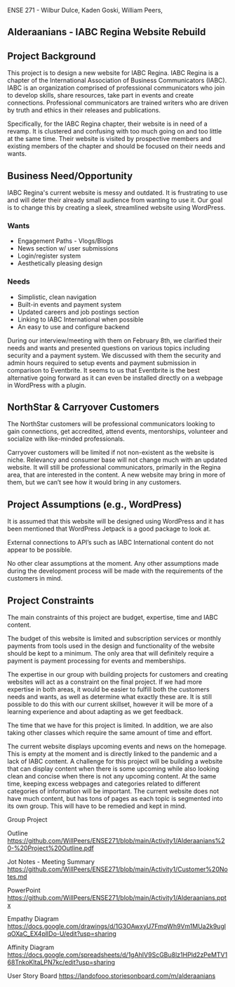 ENSE 271 - Wilbur Dulce, Kaden Goski, William Peers, 
## Alderaanians - IABC Regina Website Rebuild


## Project Background

This project is to design a new website for IABC Regina. IABC Regina is a chapter of the International Association of Business Communicators (IABC). IABC is an organization comprised of professional communicators who join to develop skills, share resources, take part in events and create connections. Professional communicators are trained writers who are driven by truth and ethics in their releases and publications.

Specifically, for the IABC Regina chapter, their website is in need of a revamp. It is clustered and confusing with too much going on and too little at the same time. Their website is visited by prospective members and existing members of the chapter and should be focused on their needs and wants. 

## Business Need/Opportunity

IABC Regina's current website is messy and outdated. It is frustrating to use and will deter their already small audience from wanting to use it. Our goal is to change this by creating a sleek, streamlined website using WordPress. 

### Wants

-   Engagement Paths - Vlogs/Blogs
-   News section w/ user submissions
-   Login/register system
-   Aesthetically pleasing design

### Needs
-   Simplistic, clean navigation
-   Built-in events and payment system
-   Updated careers and job postings section
-   Linking to IABC International when possible
-   An easy to use and configure backend

During our interview/meeting with them on February 8th, we clarified their needs and wants and presented questions on various topics including security and a payment system. We discussed with them the security and admin hours required to setup events and payment submission in comparison to Eventbrite. It seems to us that Eventbrite is the best alternative going forward as it can even be installed directly on a webpage in WordPress with a plugin.


## **NorthStar & Carryover Customers**

The NorthStar customers will be professional communicators looking to gain connections, get accredited, attend events, mentorships, volunteer and socialize with like-minded professionals.

Carryover customers will be limited if not non-existent as the website is niche. Relevancy and consumer base will not change much with an updated website. It will still be professional communicators, primarily in the Regina area, that are interested in the content. A new website may bring in more of them, but we can’t see how it would bring in any customers.

## **Project Assumptions (e.g., WordPress)**

It is assumed that this website will be designed using WordPress and it has been mentioned that WordPress Jetpack is a good package to look at.

External connections to API’s such as IABC International content do not appear to be possible.

No other clear assumptions at the moment. Any other assumptions made during the development process will be made with the requirements of the customers in mind.



## **Project Constraints**

The main constraints of this project are budget, expertise, time and IABC content.

The budget of this website is limited and subscription services or monthly payments from tools used in the design and functionality of the website should be kept to a minimum. The only area that will definitely require a payment is payment processing for events and memberships.

The expertise in our group with building projects for customers and creating websites will act as a constraint on the final project. If we had more expertise in both areas, it would be easier to fulfill both the customers needs and wants, as well as determine what exactly these are. It is still possible to do this with our current skillset, however it will be more of a learning experience and about adapting as we get feedback.

The time that we have for this project is limited. In addition, we are also taking other classes which require the same amount of time and effort. 

The current website displays upcoming events and news on the homepage. This is empty at the moment and is directly linked to the pandemic and a lack of IABC content. A challenge for this project will be building a website that can display content when there is some upcoming while also looking clean and concise when there is not any upcoming content. At the same time, keeping excess webpages and categories related to different categories of information will be important. The current website does not have much content, but has tons of pages as each topic is segmented into its own group. This will have to be remedied and kept in mind.








Group Project

Outline
https://github.com/WillPeers/ENSE271/blob/main/Activity1/Alderaanians%20-%20Project%20Outline.pdf

Jot Notes - Meeting Summary
https://github.com/WillPeers/ENSE271/blob/main/Activity1/Customer%20Notes.md


PowerPoint
https://github.com/WillPeers/ENSE271/blob/main/Activity1/Alderaanians.pptx

Empathy Diagram
https://docs.google.com/drawings/d/1G3OAwxyU7FmqWh9Vm1MUa2k9uglqOXaC_EX4plIDo-U/edit?usp=sharing

Affinity Diagram
https://docs.google.com/spreadsheets/d/1gAhIV9ScGBu8lz1HPld2zPeMTV168TnkoKltaLPN7kc/edit?usp=sharing

User Story Board
https://landofooo.storiesonboard.com/m/alderaanians
